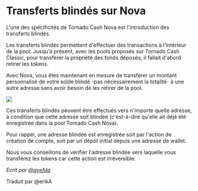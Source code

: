 # Transferts blindés sur Nova

L'une des spécificités de Tornado Cash Nova est l'introduction des transferts blindés.

Les transferts blindés permettent d'effectuer des transactions à l'intérieur de la pool. Jusqu'à présent, avec les pools proposés sur Tornado Cash Classic, pour transférer la propriété des fonds déposés, il fallait d'abord retirer les tokens.

Avec Nova, vous êtes maintenant en mesure de transférer un montant personnalisé de votre solde blindé -pas nécessairement la totalité- à une autre adresse sans avoir besoin de les retirer de la pool.

![](https://i.imgur.com/cf99tOn.gif)

Ces transferts blindés peuvent être effectués vers n'importe quelle adresse, à condition que cette adresse soit blindée (c'est-à-dire qu'elle ait déjà été enregistrée dans la pool Tornado Cash Nova).

Pour rappel, une adresse blindée est enregistrée soit par l'action de création de compte, soit par un dépôt initial depuis une adresse de wallet.

Nous vous conseillons de vérifier l'adresse blindée vers laquelle vous transférez les tokens car cette action est irréversible.

_Ecrit par_ [_@ayefda_](https://torn.community/u/ayefda)

Traduit par @erikA
